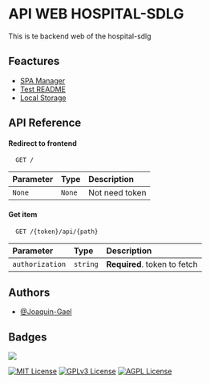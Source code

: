 
# API WEB HOSPITAL-SDLG

This is te backend web of the hospital-sdlg


## Feactures

- [SPA Manager](https://github.com/Joaquin-Gael/hospital_back/tree/main/app)
- [Test README](https://github.com/Joaquin-Gael/hospital_back/tree/main/test)
- [Local Storage](https://github.com/Joaquin-Gael/hospital_back/tree/main/app/storage)


## API Reference

#### Redirect to frontend

```http
  GET /
```

| Parameter | Type     | Description                |
| :-------- | :------- | :------------------------- |
| `None` | `None` | Not need token |

#### Get item

```http
  GET /{token}/api/{path}
```

| Parameter | Type     | Description                       |
| :-------- | :------- | :-------------------------------- |
| `authorization`      | `string` | **Required**. token to fetch |



## Authors

- [@Joaquin-Gael](https://www.github.com/Joaquin-Gael)


## Badges

<p align="left">
  <a href="https://skillicons.dev">
    <img src="https://skillicons.dev/icons?i=python,fastapi,postgresql,neon" />
  </a>
</p>

[![MIT License](https://img.shields.io/badge/License-MIT-green.svg)](https://choosealicense.com/licenses/mit/)
[![GPLv3 License](https://img.shields.io/badge/License-GPL%20v3-yellow.svg)](https://opensource.org/licenses/)
[![AGPL License](https://img.shields.io/badge/license-AGPL-blue.svg)](http://www.gnu.org/licenses/agpl-3.0)